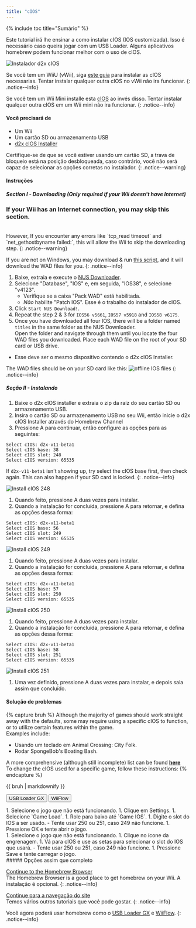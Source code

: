 ```yaml
---
title: "cIOS"
---
```


{% include toc title="Sumário" %}

Este tutorial irá lhe ensinar a como instalar cIOS (IOS customizada). Isso é necessário caso queira jogar com um USB Loader. Alguns aplicativos homebrew podem funcionar melhor com o uso de cIOS.

![Instalador d2x cIOS](/images/cios/cIOS.png)

Se você tem um WiiU (vWii), siga [este guia](https://wiiu.hacks.guide/#/vwii-modding) para instalar as cIOS necessarias. Tentar instalar qualquer outra cIOS no vWii não ira funcionar.
{: .notice--info}

Se você tem um Wii Mini installe esta [cIOS](cios-mini) ao invés disso. Tentar instalar qualquer outra cIOS em um Wii mini não ira funcionar.
{: .notice--info}

#### Você precisará de

- Um Wii
- Um cartão SD ou armazenamento USB
- [d2x cIOS Installer](/assets/files/d2x-cios-installer.zip)

Certifique-se de que se você estiver usando um cartão SD, a trava de bloqueio está na posição desbloqueada, caso contrário, você não será capaz de selecionar as opções corretas no instalador.
{: .notice--warning}

#### Instruções

##### Section I - Downloading (Only required if your Wii doesn't have Internet)

<h3>If your Wii has an Internet connection, you may skip this section.</h3> <br/> However, If you encounter any errors like `tcp_read timeout` and `net_gethostbyname failed:`, this will allow the Wii to skip the downloading step.
{: .notice--warning}

If you are not on Windows, you may download & run [this script](/assets/files/d2x_offline_ios.sh), and it will download the WAD files for you.
{: .notice--info}

1. Baixe, extraia e execute o [NUS Downloader](https://github.com/WiiDatabase/nusdownloader/releases/latest/download/NUSD-Mod-NUS-Fix.zip).
1. Selecione "Database", "IOS" e, em seguida, "IOS38", e selecione "v4123".
   - Verifique se a caixa "Pack WAD" está habilitada.
   - *Não* habilite "Patch IOS". Esse é o trabalho do instalador de cIOS.
1. Click `Start NUS Download!`.
1. Repeat the step 2 & 3 for `IOS56 v5661`, `IOS57 v5918` and `IOS58 v6175`.
1. Once you have downloaded all four IOS, there will be a folder named `titles` in the same folder as the NUS Downloader. <br/> Open the folder and navigate through them until you locate the four WAD files you downloaded. Place each WAD file on the root of your SD card or USB drive.
  - Esse deve ser o mesmo dispositivo contendo o d2x cIOS Installer.

The WAD files should be on your SD card like this: ![offline IOS files](/images/cios/d2x_offline_ios.png)
{: .notice--info}
##### Seção II - Instalando

1. Baixe o d2x cIOS installer e extraia o zip da raíz do seu cartão SD ou armazenamento USB.
1. Insira o cartão SD ou armazenamento USB no seu Wii, então inicie o d2x cIOS Installer através do Homebrew Channel
1. Pressione A para continuar, então configure as opções para as seguintes:

```
Select cIOS: d2x-v11-beta1
Select cIOS base: 38
Select cIOS slot: 248
Select cIOS version: 65535
```

If `d2x-v11-beta1` isn't showing up, try select the cIOS base first, then check again. This can also happen if your SD card is locked.
{: .notice--info}

![Install cIOS 248](/images/cios/d2x_v11_248.png)

1. Quando feito, pressione A duas vezes para instalar.
1. Quando a instalação for concluída, pressione A para retornar, e defina as opções dessa forma:

```
Select cIOS: d2x-v11-beta1
Select cIOS base: 56
Select cIOS slot: 249
Select cIOS version: 65535
```

![Install cIOS 249](/images/cios/d2x_v11_249.png)

1. Quando feito, pressione A duas vezes para instalar.
1. Quando a instalação for concluída, pressione A para retornar, e defina as opções dessa forma:

```
Select cIOS: d2x-v11-beta1
Select cIOS base: 57
Select cIOS slot: 250
Select cIOS version: 65535
```

![Install cIOS 250](/images/cios/d2x_v11_250.png)

1. Quando feito, pressione A duas vezes para instalar.
1. Quando a instalação for concluída, pressione A para retornar, e defina as opções dessa forma:

```
Select cIOS: d2x-v11-beta1
Select cIOS base: 58
Select cIOS slot: 251
Select cIOS version: 65535
```

![Install cIOS 251](/images/cios/d2x_v11_251.png)

1. Uma vez definido, pressione A duas vezes para instalar, e depois saia assim que concluído.

#### Solução de problemas

{% capture bruh %}
Although the majority of games should work straight away with the defaults, some may require using a specific cIOS to function, or to utilize certain features within the game.<br> Examples include:

- Usando um teclado em Animal Crossing: City Folk.
- Rodar SpongeBob's Boating Bash.

A more comprehensive (although still incomplete) list can be found [**here**](https://wiki.gbatemp.net/wiki/Wii_cIOS_base_Compatibility_List)<br> To change the cIOS used for a specific game, follow these instructions:
{% endcapture %}

<div class="notice--warning">{{ bruh | markdownify }}</div>

<button class="tablinks btn btn--large btn--primary" id="defaultOpen" onclick="openTab(event, 'usbloadergx')">USB Loader GX</button>
<button class="tablinks btn btn--large btn--info" onclick="openTab(event, 'wiiflow')">WiiFlow</button>

<div id="usbloadergx" class="blanktabcontent" markdown="1">
1. Selecione o jogo que não está funcionando.
1. Clique em Settings.
1. Selecione `Game Load`.
1. Role para baixo até `Game IOS`.
1. Digite o slot do IOS a ser usado.
    - Tente usar 250 ou 251, caso 249 não funcione.
1. Pressione OK e tente abrir o jogo.
</div>
<div id="wiiflow" class="blanktabcontent" markdown="1">
1. Selecione o jogo que não está funcionando.
1. Clique no ícone da engrenagem.
1. Vá para cIOS e use as setas para selecionar o slot do IOS que usará.
    - Tente usar 250 ou 251, caso 249 não funcione.
1. Pressione Save e tente carregar o jogo.
</div>
##### Opções assim que completo

[Continue to the Homebrew Browser](hbb)<br> The Homebrew Browser is a good place to get homebrew on your Wii. A instalação é opcional.
{: .notice--info}

[Continue para a navegação do site](site-navigation)<br> Temos vários outros tutoriais que você pode gostar.
{: .notice--info}

Você agora poderá usar homebrew como o [USB Loader GX](usbloadergx) e [WiiFlow](wiiflow).
{: .notice--info}

<script>
    let tabcontent = document.getElementsByClassName("blanktabcontent");
    let tablinks = document.getElementsByClassName("tablinks");

    function openTab(evt, tabName) {
        let element;

        for (element of tabcontent) {
            element.style.display = "none";
        }

        for (element of tablinks) {
            element.className = element.className.replace("btn--primary", "btn--info");
            if (!element.className.includes('btn--info'))
                element.className += " btn--info";
        }

        document.getElementById(tabName).style.display = "block";
        evt.currentTarget.className = evt.currentTarget.className.replace("btn--info", "btn--primary");
    }

    // Get the element with id="defaultOpen" and click on it
    document.getElementById("defaultOpen").click();
</script>
